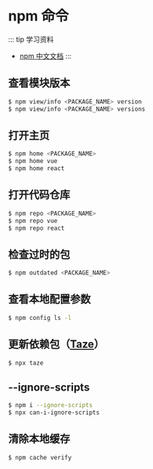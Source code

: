 # npm 命令

::: tip 学习资料
- [npm 中文文档](https://www.npmjs.cn/)
:::

## 查看模块版本
```sh
$ npm view/info <PACKAGE_NAME> version
$ npm view/info <PACKAGE_NAME> versions
```

## 打开主页
```sh
$ npm home <PACKAGE_NAME>
$ npm home vue
$ npm home react
```

## 打开代码仓库
```sh
$ npm repo <PACKAGE_NAME>
$ npm repo vue
$ npm repo react
```

## 检查过时的包
```sh
$ npm outdated <PACKAGE_NAME>
```

## 查看本地配置参数
```sh
$ npm config ls -l
```

## 更新依赖包（[Taze](https://github.com/antfu/taze)）
```sh
$ npx taze
```

## --ignore-scripts
```sh
$ npm i --ignore-scripts
$ npx can-i-ignore-scripts
```

## 清除本地缓存
```sh
$ npm cache verify
```
